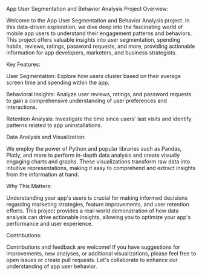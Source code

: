 App User Segmentation and Behavior Analysis
Project Overview:

Welcome to the App User Segmentation and Behavior Analysis project. In this data-driven exploration, we dive deep into the fascinating world of mobile app users to understand their engagement patterns and behaviors. This project offers valuable insights into user segmentation, spending habits, reviews, ratings, password requests, and more, providing actionable information for app developers, marketers, and business strategists.

Key Features:

User Segmentation: Explore how users cluster based on their average screen time and spending within the app.

Behavioral Insights: Analyze user reviews, ratings, and password requests to gain a comprehensive understanding of user preferences and interactions.

Retention Analysis: Investigate the time since users' last visits and identify patterns related to app uninstallations.

Data Analysis and Visualization:

We employ the power of Python and popular libraries such as Pandas, Plotly, and more to perform in-depth data analysis and create visually engaging charts and graphs. These visualizations transform raw data into intuitive representations, making it easy to comprehend and extract insights from the information at hand.

Why This Matters:

Understanding your app's users is crucial for making informed decisions regarding marketing strategies, feature improvements, and user retention efforts. This project provides a real-world demonstration of how data analysis can drive actionable insights, allowing you to optimize your app's performance and user experience.


Contributions:

Contributions and feedback are welcome! If you have suggestions for improvements, new analyses, or additional visualizations, please feel free to open issues or create pull requests. Let's collaborate to enhance our understanding of app user behavior.
